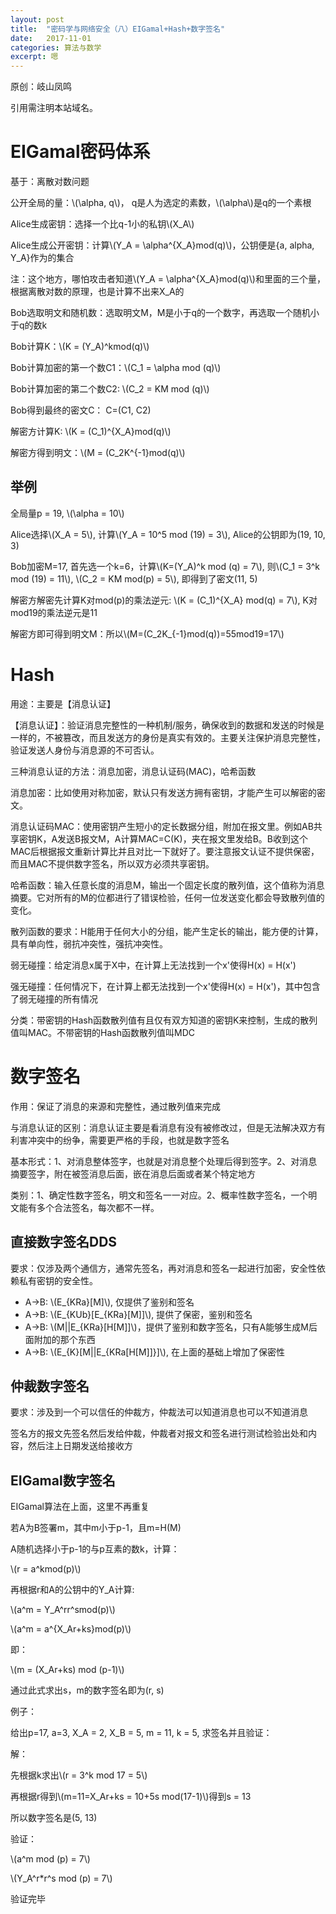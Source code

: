 ```yaml
---
layout: post
title:  "密码学与网络安全（八）EIGamal+Hash+数字签名"
date:   2017-11-01
categories: 算法与数学
excerpt: 嗯
---
```

<script src="https://cdnjs.cloudflare.com/ajax/libs/mathjax/2.7.1/MathJax.js?config=default" id=""></script>

原创：岐山凤鸣

引用需注明本站域名。

# EIGamal密码体系

基于：离散对数问题

公开全局的量：\\(\alpha, q\\)， q是人为选定的素数，\\(\alpha\\)是q的一个素根

Alice生成密钥：选择一个比q-1小的私钥\\(X_A\\)

Alice生成公开密钥：计算\\(Y_A = \alpha^{X_A}mod(q)\\)，公钥便是{a, alpha, Y_A}作为的集合

注：这个地方，哪怕攻击者知道\\(Y_A = \alpha^{X_A}mod(q)\\)和里面的三个量，根据离散对数的原理，也是计算不出来X_A的

Bob选取明文和随机数：选取明文M，M是小于q的一个数字，再选取一个随机小于q的数k

Bob计算K：\\(K = (Y_A)^kmod(q)\\)

Bob计算加密的第一个数C1：\\(C_1 = \alpha mod (q)\\)

Bob计算加密的第二个数C2: \\(C_2 = KM mod (q)\\)

Bob得到最终的密文C： C=(C1, C2)

解密方计算K: \\(K = (C_1)^{X_A}mod(q)\\)

解密方得到明文：\\(M = (C_2K^{-1}mod(q)\\)

## 举例

全局量p = 19, \\(\alpha = 10\\)

Alice选择\\(X_A = 5\\), 计算\\(Y_A = 10^5 mod (19) = 3\\), Alice的公钥即为(19, 10, 3)

Bob加密M=17, 首先选一个k=6，计算\\(K=(Y_A)^k mod (q) = 7\\), 则\\(C_1 = 3^k mod (19) = 11\\), \\(C_2 = KM mod(p) = 5\\), 即得到了密文(11, 5)

解密方解密先计算K对mod(p)的乘法逆元: \\(K = (C_1)^{X_A} mod(q) = 7\\), K对mod19的乘法逆元是11

解密方即可得到明文M：所以\\(M=(C_2K_{-1}mod(q))=55mod19=17\\)


# Hash

用途：主要是【消息认证】

【消息认证】：验证消息完整性的一种机制/服务，确保收到的数据和发送的时候是一样的，不被篡改，而且发送方的身份是真实有效的。主要关注保护消息完整性，验证发送人身份与消息源的不可否认。

三种消息认证的方法：消息加密，消息认证码(MAC)，哈希函数

消息加密：比如使用对称加密，默认只有发送方拥有密钥，才能产生可以解密的密文。

消息认证码MAC：使用密钥产生短小的定长数据分组，附加在报文里。例如AB共享密钥K，A发送B报文M，A计算MAC=C(K)，夹在报文里发给B。B收到这个MAC后根据报文重新计算比并且对比一下就好了。要注意报文认证不提供保密，而且MAC不提供数字签名，所以双方必须共享密钥。

哈希函数：输入任意长度的消息M，输出一个固定长度的散列值，这个值称为消息摘要。它对所有的M的位都进行了错误检验，任何一位发送变化都会导致散列值的变化。

散列函数的要求：H能用于任何大小的分组，能产生定长的输出，能方便的计算，具有单向性，弱抗冲突性，强抗冲突性。

弱无碰撞：给定消息x属于X中，在计算上无法找到一个x'使得H(x) = H(x')

强无碰撞：任何情况下，在计算上都无法找到一个x'使得H(x) = H(x')，其中包含了弱无碰撞的所有情况

分类：带密钥的Hash函数散列值有且仅有双方知道的密钥K来控制，生成的散列值叫MAC。不带密钥的Hash函数散列值叫MDC


# 数字签名

作用：保证了消息的来源和完整性，通过散列值来完成

与消息认证的区别：消息认证主要是看消息有没有被修改过，但是无法解决双方有利害冲突中的纷争，需要更严格的手段，也就是数字签名

基本形式：1、对消息整体签字，也就是对消息整个处理后得到签字。2、对消息摘要签字，附在被签消息后面，嵌在消息后面或者某个特定地方

类别：1、确定性数字签名，明文和签名一一对应。2、概率性数字签名，一个明文能有多个合法签名，每次都不一样。

## 直接数字签名DDS

要求：仅涉及两个通信方，通常先签名，再对消息和签名一起进行加密，安全性依赖私有密钥的安全性。

* A->B: \\(E_{KRa}[M]\\), 仅提供了鉴别和签名
* A->B: \\(E_{KUb}[E_{KRa}[M]]\\), 提供了保密，鉴别和签名
* A->B: \\(M||E_{KRa}[H[M]]\\)，提供了鉴别和数字签名，只有A能够生成M后面附加的那个东西
* A->B: \\(E_{K}[M||E_{KRa[H[M]]}]\\), 在上面的基础上增加了保密性

## 仲裁数字签名

要求：涉及到一个可以信任的仲裁方，仲裁法可以知道消息也可以不知道消息

签名方的报文先签名然后发给仲裁，仲裁者对报文和签名进行测试检验出处和内容，然后注上日期发送给接收方


## EIGamal数字签名

EIGamal算法在上面，这里不再重复

若A为B签署m，其中m小于p-1，且m=H(M)

A随机选择小于p-1的与p互素的数k，计算：

\\(r = a^kmod(p)\\)

再根据r和A的公钥中的Y_A计算:

\\(a^m = Y_A^rr^smod(p)\\)

\\(a^m = a^{X_Ar+ks}mod(p)\\)

即：

\\(m = (X_Ar+ks) mod (p-1)\\)

通过此式求出s，m的数字签名即为(r, s)


例子：

给出p=17, a=3, X_A = 2, X_B = 5, m = 11, k = 5, 求签名并且验证：

解：

先根据k求出\\(r = 3^k mod 17 = 5\\)

再根据r得到\\(m=11=X_Ar+ks = 10+5s mod(17-1)\\)得到s = 13

所以数字签名是(5, 13)

验证：

\\(a^m mod (p) = 7\\)

\\(Y_A^r*r^s mod (p) = 7\\)

验证完毕



